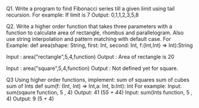 Q1. Write a program to find Fibonacci series till a given limit using tail recursion.
For example: If limit is 7
Output: 0,1,1,2,3,5,8

Q2. Write a higher order function that takes three parameters with a function to calculate area of rectangle, rhombus and parallelogram. Also use string interpolation and pattern matching with default case.
For Example: 
def area(shape: String, first: Int, second: Int, f:(Int,Int) => Int):String

Input : area("rectangle",5,4,function)
Output : Area of rectangle is 20

Input : area("square",5,4,function)
Output : Not defined yet for square.

Q3 Using higher order functions, implement:
sum of squares
sum of cubes
sum of Ints
def sum(f: (Int, Int) => Int,a: Int, b:Int): Int
For example: 
Input: sum(sqaure function, 5 , 4)
Output: 41 (5*5 + 4*4)
Input: sum(Ints function, 5 , 4)
Output: 9 (5 + 4) 

